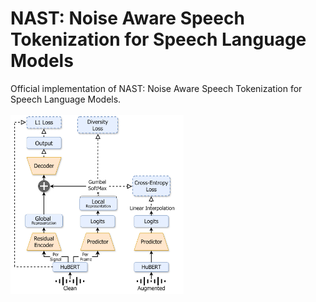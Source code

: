 # NAST: Noise Aware Speech Tokenization for Speech Language Models
Official implementation of NAST: Noise Aware Speech Tokenization for Speech Language Models. <br><br>
<img src="diagram.png" alt="diagram" style="width:55%;height:auto;"/>


